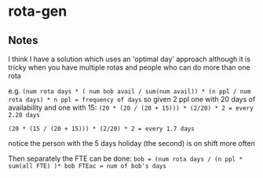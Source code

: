 # rota-gen

## Notes

I think I have a solution which uses an 'optimal day' approach
although it is tricky when you have multiple rotas and people who can do more than one rota

e.g.
`(num rota days * ( num bob avail / sum(num avail)) * (n ppl / num rota days) * n ppl = frequency of days`
so given 2 ppl one with 20 days of availability and one with 15:
`(20 * (20 / (20 + 15))) * (2/20) * 2 = every 2.28 days`

`(20 * (15 / (20 + 15))) * (2/20) * 2 = every 1.7 days`

notice the person with the 5 days holiday (the second) is on shift more often


Then separately the FTE can be done:
`bob = (num rota days / (n ppl * sum(all FTE) )* bob FTEac = num of bob's days`
